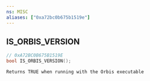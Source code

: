 ```yaml
---
ns: MISC
aliases: ["0xa72bc0b675b1519e"]
---
```

## IS_ORBIS_VERSION

```c
// 0xA72BC0B675B1519E
bool IS_ORBIS_VERSION();
```

```
Returns TRUE when running with the Orbis executable
```
